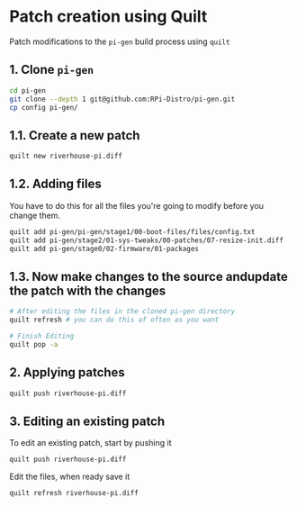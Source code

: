 # Patch creation using Quilt

Patch modifications to the `pi-gen` build process using `quilt`

## 1. Clone `pi-gen`

```bash
cd pi-gen
git clone --depth 1 git@github.com:RPi-Distro/pi-gen.git
cp config pi-gen/
```

## 1.1. Create a new patch

```bash
quilt new riverhouse-pi.diff
```

## 1.2. Adding files

You have to do this for all the files you're going to modify before you change them.

```bash
quilt add pi-gen/pi-gen/stage1/00-boot-files/files/config.txt
quilt add pi-gen/stage2/01-sys-tweaks/00-patches/07-resize-init.diff
quilt add pi-gen/stage0/02-firmware/01-packages
```

## 1.3. Now make changes to the source andupdate the patch with the changes

```bash
# After editing the files in the cloned pi-gen directory
quilt refresh # you can do this af often as you want

# Finish Editing
quilt pop -a
```

## 2. Applying patches

```bash
quilt push riverhouse-pi.diff
```

## 3. Editing an existing patch

To edit an existing patch, start by pushing it

```bash
quilt push riverhouse-pi.diff
```

Edit the files, when ready save it

```bash
quilt refresh riverhouse-pi.diff
```